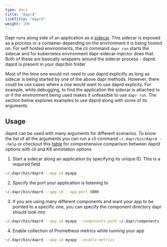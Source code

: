 ```yaml
---
type: docs
title: "daprd"
linkTitle: "daprd"
weight: 100
---
```


Dapr runs along side of an application as a [sidecar](https://docs.dapr.io/concepts/overview/#sidecar-architecture). This sidecar is exposed as a process or a container depending on the environment it is being hosted on. For self hosted environments, the cli command `dapr run` starts the sidecar and for kubernetes environment dapr-sidecar-injector does that. Both of these are basically wrappers around the sidecar process - daprd. daprd is present in your dapr/bin folder

Most of the time one would not need to use daprd explicitly as long as sidecar is being started by one of the above dapr methods. However, there could be use cases where a one would want to use daprd explicity. For example, while debugging, to find the application the sidecar is attached to or if the environment being used makes it unfeasible to use `dapr run`. The section below explores examples to use daprd along with some of its arguments.

## Usage

daprd can be used with many arguments for different scenarios. To know the list of all the arguments you can run a cli command `~/.dapr/bin/daprd --help` or checkout this [table](https://docs.dapr.io/reference/arguments-annotations-overview/) for comprehensive comparison between daprd options with cli and K8 annotation options

1. Start a sidecar along an application by specifying its unique ID. This is a required field

```bash
~/.dapr/bin/daprd --app-id myapp
```

2. Specify the port your application is listening to

```bash
~/.dapr/bin/daprd --app-id --app-port 5000
```
3. If you are using many different components and want your app to be pointed to a specific one, you can specify the component directory dapr should look into

```bash
~/.dapr/bin/daprd --app-id myapp --components-path ~/.dapr/components
```

4. Enable collection of Prometheus metrics while running your app

```bash
~/.dapr/bin/daprd --app-id myapp --enable-metrics
```


